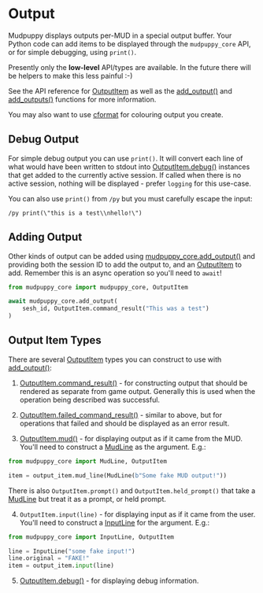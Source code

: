 # Output

Mudpuppy displays outputs per-MUD in a special output buffer. Your Python code
can add items to be displayed through the `mudpuppy_core` API, or for simple
debugging, using `print()`.

Presently only the **low-level** API/types are available. In the future there
will be helpers to make this less painful :-)

See the API reference for [OutputItem] as well as the [add_output()] and
[add_outputs()] functions for more information.

You may also want to use [cformat] for colouring output you create.

[logging]: ../logging.md
[OutputItem]: https://mudpuppy-rs.github.io/mudpuppy/api-docs/mudpuppy_core.html#OutputItem
[add_output()]: https://mudpuppy-rs.github.io/mudpuppy/api-docs/mudpuppy_core.html#MudpuppyCore.add_output
[add_outputs()]: https://mudpuppy-rs.github.io/mudpuppy/api-docs/mudpuppy_core.html#MudpuppyCore.add_outputs
[cformat]: https://mudpuppy-rs.github.io/mudpuppy/api-docs/cformat.html#cformat

## Debug Output

For simple debug output you can use `print()`. It will convert each line of what
would have been written to stdout into [OutputItem.debug()] instances that get
added to the currently active session. If called when there is no active
session, nothing will be displayed - prefer `logging` for this use-case.

You can also use `print()` from `/py` but you must carefully escape the input:
```
/py print(\"this is a test\\nhello!\")
```

[OutputItem.debug()]: https://mudpuppy-rs.github.io/mudpuppy/api-docs/mudpuppy_core.html#OutputItem.debug

## Adding Output

Other kinds of output can be added using
[mudpuppy_core.add_output()][add_output()] and
providing both the session ID to add the output to, and an [OutputItem] to add.
Remember this is an async operation so you'll need to `await`!

```python
from mudpuppy_core import mudpuppy_core, OutputItem

await mudpuppy_core.add_output(
    sesh_id, OutputItem.command_result("This was a test")
)
```

## Output Item Types

There are several [OutputItem] types you can construct to use with
[add_output()]:

1. [OutputItem.command_result()] - for constructing output that should be
   rendered as separate from game output. Generally this is used when the 
   operation being described was successful. 

2. [OutputItem.failed_command_result()] - similar to above, but for
   operations that failed and should be displayed as an error result.

3. [OutputItem.mud()] - for displaying output as if it came from the MUD. You'll
   need to construct a [MudLine] as the argument. E.g.:

```python
from mudpuppy_core import MudLine, OutputItem

item = output_item.mud_line(MudLine(b"Some fake MUD output!"))
```

[OutputItem.command_result()]: https://mudpuppy-rs.github.io/mudpuppy/api-docs/mudpuppy_core.html#OutputItem.command_result
[OutputItem.failed_command_result()]: https://mudpuppy-rs.github.io/mudpuppy/api-docs/mudpuppy_core.html#OutputItem.failed_command_result
[OutputItem.mud()]: https://mudpuppy-rs.github.io/mudpuppy/api-docs/mudpuppy_core.html#OutputItem.mud
[MudLine]: https://mudpuppy-rs.github.io/mudpuppy/api-docs/mudpuppy_core.html#MudLine

There is also `OutputItem.prompt()` and `OutputItem.held_prompt()` that take
a [MudLine] but treat it as a prompt, or held prompt.

4. `OutputItem.input(line)` - for displaying input as if it came from the user.
   You'll need to construct a [InputLine] for the argument. E.g.:

```python
from mudpuppy_core import InputLine, OutputItem

line = InputLine("some fake input!")
line.original = "FAKE!"
item = output_item.input(line)
```

[InputLine]: https://mudpuppy-rs.github.io/mudpuppy/api-docs/mudpuppy_core.html#InputLine

5. [OutputItem.debug()] - for displaying debug information.
